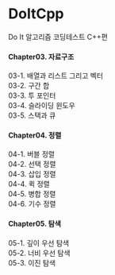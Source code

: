 # DoItCpp
Do It 알고리즘 코딩테스트 C++편




#### Chapter03. 자료구조
03-1. 배열과 리스트 그리고 벡터   
03-2. 구간 합  
03-3. 투 포인터  
03-4. 슬라이딩 윈도우  
03-5. 스택과 큐   

#### Chapter04. 정렬
04-1. 버블 정렬  
04-2. 선택 정렬  
04-3. 삽입 정렬  
04-4. 퀵 정렬  
04-5. 병합 정렬  
04-6. 기수 정렬  

#### Chapter05. 탐색
05-1. 깊이 우선 탐색  
05-2. 너비 우선 탐색  
05-3. 이진 탐색  
